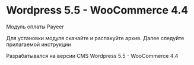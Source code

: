 Wordpress 5.5 - WooCommerce 4.4
======
Модуль оплаты Payeer

Для установки модуля скачайте и распакуйте архив.
Далее следуйте прилагаемой инструкции

Разрабатывался на версии CMS Wordpress 5.5 - WooCommerce 4.4